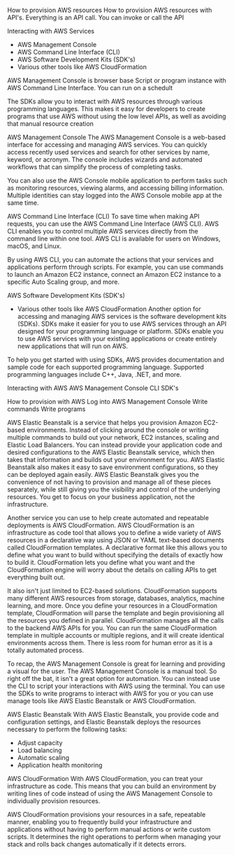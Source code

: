 How to provision AWS resources
How to provision AWS resources with API's. Everything is an API call. You can invoke or call the API


Interacting with AWS Services
  -  AWS Management Console 
  -  AWS Command Line Interface (CLI)
   - AWS Software Development Kits (SDK's)
   - Various other tools like AWS CloudFormation

AWS Management Console is browser base
Script or program instance with AWS Command Line Interface. You can run on a schedult

The SDKs allow you to interact with AWS resources through various programming languages. This makes it easy for developers to create programs that use AWS without using the low level APIs, as well as avoiding that manual resource creation


AWS Management Console 
The AWS Management Console is a web-based interface for accessing and managing AWS services. You can quickly access recently used services and search for other services by name, keyword, or acronym. The console includes wizards and automated workflows that can simplify the process of completing tasks.

You can also use the AWS Console mobile application to perform tasks such as monitoring resources, viewing alarms, and accessing billing information. Multiple identities can stay logged into the AWS Console mobile app at the same time.

AWS Command Line Interface (CLI)
To save time when making API requests, you can use the AWS Command Line Interface (AWS CLI). AWS CLI enables you to control multiple AWS services directly from the command line within one tool. AWS CLI is available for users on Windows, macOS, and Linux. 

By using AWS CLI, you can automate the actions that your services and applications perform through scripts. For example, you can use commands to launch an Amazon EC2 instance, connect an Amazon EC2 instance to a specific Auto Scaling group, and more.

AWS Software Development Kits (SDK's)
- Various other tools like AWS CloudFormation
Another option for accessing and managing AWS services is the software development kits (SDKs). SDKs make it easier for you to use AWS services through an API designed for your programming language or platform. SDKs enable you to use AWS services with your existing applications or create entirely new applications that will run on AWS.

To help you get started with using SDKs, AWS provides documentation and sample code for each supported programming language. Supported programming languages include C++, Java, .NET, and more.


Interacting with AWS
AWS Management Console
CLI
SDK's

How to provision with AWS
Log into AWS Management Console
Write commands
Write programs

AWS Elastic Beanstalk is a service that helps you provision Amazon EC2-based environments. Instead of clicking around the console or writing multiple commands to build out your network, EC2 instances, scaling and Elastic Load Balancers. You can instead provide your application code and desired configurations to the AWS Elastic Beanstalk service, which then takes that information and builds out your environment for you. AWS Elastic Beanstalk also makes it easy to save environment configurations, so they can be deployed again easily. AWS Elastic Beanstalk gives you the convenience of not having to provision and manage all of these pieces separately, while still giving you the visibility and control of the underlying resources. You get to focus on your business application, not the infrastructure. 

Another service you can use to help create automated and repeatable deployments is AWS CloudFormation. AWS CloudFormation is an infrastructure as code tool that allows you to define a wide variety of AWS resources in a declarative way using JSON or YAML text-based documents called CloudFormation templates. A declarative format like this allows you to define what you want to build without specifying the details of exactly how to build it. CloudFormation lets you define what you want and the CloudFormation engine will worry about the details on calling APIs to get everything built out. 

It also isn't just limited to EC2-based solutions. CloudFormation supports many different AWS resources from storage, databases, analytics, machine learning, and more. Once you define your resources in a CloudFormation template, CloudFormation will parse the template and begin provisioning all the resources you defined in parallel. CloudFormation manages all the calls to the backend AWS APIs for you. You can run the same CloudFormation template in multiple accounts or multiple regions, and it will create identical environments across them. There is less room for human error as it is a totally automated process. 

To recap, the AWS Management Console is great for learning and providing a visual for the user. The AWS Management Console is a manual tool. So right off the bat, it isn't a great option for automation. You can instead use the CLI to script your interactions with AWS using the terminal. You can use the SDKs to write programs to interact with AWS for you or you can use manage tools like AWS Elastic Beanstalk or AWS CloudFormation.



AWS Elastic Beanstalk
With AWS Elastic Beanstalk, you provide code and configuration settings, and Elastic Beanstalk deploys the resources necessary to perform the following tasks:

- Adjust capacity
- Load balancing
- Automatic scaling
- Application health monitoring

AWS CloudFormation
With AWS CloudFormation, you can treat your infrastructure as code. This means that you can build an environment by writing lines of code instead of using the AWS Management Console to individually provision resources.

AWS CloudFormation provisions your resources in a safe, repeatable manner, enabling you to frequently build your infrastructure and applications without having to perform manual actions or write custom scripts. It determines the right operations to perform when managing your stack and rolls back changes automatically if it detects errors.
